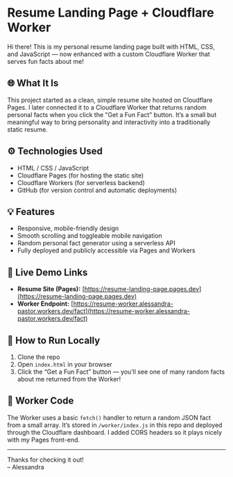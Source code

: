 # Resume Landing Page + Cloudflare Worker

Hi there! This is my personal resume landing page built with HTML, CSS, and JavaScript — now enhanced with a custom Cloudflare Worker that serves fun facts about me!

## 🌐 What It Is

This project started as a clean, simple resume site hosted on Cloudflare Pages. I later connected it to a Cloudflare Worker that returns random personal facts when you click the "Get a Fun Fact" button. It’s a small but meaningful way to bring personality and interactivity into a traditionally static resume.

## ⚙️ Technologies Used

- HTML / CSS / JavaScript
- Cloudflare Pages (for hosting the static site)
- Cloudflare Workers (for serverless backend)
- GitHub (for version control and automatic deployments)

## 💡 Features

- Responsive, mobile-friendly design
- Smooth scrolling and toggleable mobile navigation
- Random personal fact generator using a serverless API
- Fully deployed and publicly accessible via Pages and Workers

## 🔗 Live Demo Links

- **Resume Site (Pages):** [https://resume-landing-page.pages.dev](https://resume-landing-page.pages.dev)
- **Worker Endpoint:** [https://resume-worker.alessandra-pastor.workers.dev/fact](https://resume-worker.alessandra-pastor.workers.dev/fact)

## 🚀 How to Run Locally

1. Clone the repo  
2. Open `index.html` in your browser  
3. Click the “Get a Fun Fact” button — you’ll see one of many random facts about me returned from the Worker!

## 🤖 Worker Code

The Worker uses a basic `fetch()` handler to return a random JSON fact from a small array. It’s stored in `/worker/index.js` in this repo and deployed through the Cloudflare dashboard. I added CORS headers so it plays nicely with my Pages front-end.

---

Thanks for checking it out!  
– Alessandra

